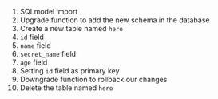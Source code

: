 1. SQLmodel import
2. Upgrade function to add the new schema in the database
3. Create a new table named `hero`
4. `id` field
5. `name` field
6. `secret_name` field
7. `age` field
8. Setting `id` field as primary key
9. Downgrade function to rollback our changes
10. Delete the table named `hero`
